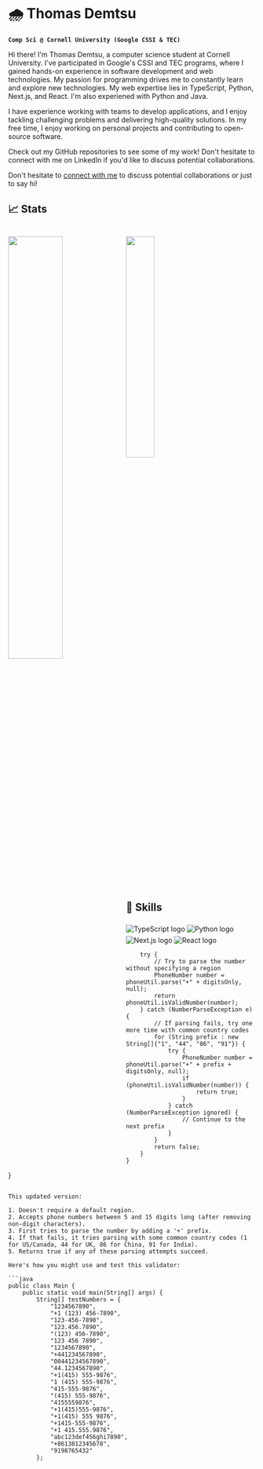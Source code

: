 # 🌧️ Thomas Demtsu

**`Comp Sci @ Cornell University (Google CSSI & TEC)`**

Hi there! I'm Thomas Demtsu, a computer science student at Cornell University. I've participated in Google's CSSI and TEC programs, where I gained hands-on experience in software development and web technologies. My passion for programming drives me to constantly learn and explore new technologies.
My web expertise lies in TypeScript, Python, Next.js, and React. I'm also experiened with Python and Java.

I have experience working with teams to develop applications, and I enjoy tackling challenging problems and delivering high-quality solutions.
In my free time, I enjoy working on personal projects and contributing to open-source software. 

Check out my GitHub repositories to see some of my work! Don't hesitate to connect with me on LinkedIn if you'd like to discuss potential collaborations. 

Don't hesitate to [connect with me](https://www.linkedin.com/in/thomas-demtsu/) to discuss potential collaborations or just to say hi!
## 📈 Stats
<br clear="left"/>
<div>
  <img align='left' width = "47%" src= "https://github-readme-stats.vercel.app/api?username=tdemtsu&hide=contribs,prs"/>
  <img align='middle' width = "34%" src= "https://github-readme-stats.vercel.app/api/top-langs/?username=tdemtsu&layout=compact"/>
</div>


## 🚀 Skills
<div>
  <img align='middle'  src="https://img.shields.io/badge/typescript-%23007ACC.svg?style=for-the-badge&logo=typescript&logoColor=white" alt="TypeScript logo">
  <img align='middle'  src="https://img.shields.io/badge/python-3670A0?style=for-the-badge&logo=python&logoColor=ffdd54" alt="Python logo">
  <img align='middle'  src="https://img.shields.io/badge/Next-black?style=for-the-badge&logo=next.js&logoColor=white" alt="Next.js logo">
  <img align='middle'  src="https://img.shields.io/badge/react-%2320232a.svg?style=for-the-badge&logo=react&logoColor=%2361DAFB" alt="React logo">
</div>

        try {
            // Try to parse the number without specifying a region
            PhoneNumber number = phoneUtil.parse("+" + digitsOnly, null);
            return phoneUtil.isValidNumber(number);
        } catch (NumberParseException e) {
            // If parsing fails, try one more time with common country codes
            for (String prefix : new String[]{"1", "44", "86", "91"}) {
                try {
                    PhoneNumber number = phoneUtil.parse("+" + prefix + digitsOnly, null);
                    if (phoneUtil.isValidNumber(number)) {
                        return true;
                    }
                } catch (NumberParseException ignored) {
                    // Continue to the next prefix
                }
            }
            return false;
        }
    }
}
```

This updated version:

1. Doesn't require a default region.
2. Accepts phone numbers between 5 and 15 digits long (after removing non-digit characters).
3. First tries to parse the number by adding a '+' prefix.
4. If that fails, it tries parsing with some common country codes (1 for US/Canada, 44 for UK, 86 for China, 91 for India).
5. Returns true if any of these parsing attempts succeed.

Here's how you might use and test this validator:

```java
public class Main {
    public static void main(String[] args) {
        String[] testNumbers = {
            "1234567890",
            "+1 (123) 456-7890",
            "123-456-7890",
            "123.456.7890",
            "(123) 456-7890",
            "123 456 7890",
            "1234567890",
            "+441234567890",
            "00441234567890",
            "44.1234567890",
            "+1(415) 555-9876",
            "1 (415) 555-9876",
            "415-555-9876",
            "(415) 555-9876",
            "4155559876",
            "+1(415)555-9876",
            "+1(415) 555 9876",
            "+1415-555-9876",
            "+1 415.555.9876",
            "abc123def456ghi7890",
            "+8613812345678",
            "9198765432"
        };

